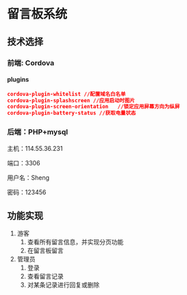# 留言板系统

## 技术选择

### 前端: Cordova

#### plugins

```json
cordova-plugin-whitelist //配置域名白名单
cordova-plugin-splashscreen //应用启动时图片
cordova-plugin-screen-orientation	//锁定应用屏幕方向为纵屏
cordova-plugin-battery-status //获取电量状态
```

### 后端：PHP+mysql

主机：114.55.36.231

端口：3306

用户名：Sheng

密码：123456

## 功能实现

1. 游客
   1. 查看所有留言信息，并实现分页功能
   2. 在留言板留言
2. 管理员
   1. 登录
   2. 查看留言记录
   3. 对某条记录进行回复或删除